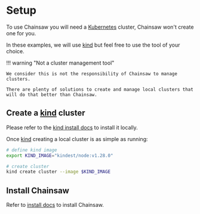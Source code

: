 # Setup

To use Chainsaw you will need a [Kubernetes](https://kybernetes.io) cluster, Chainsaw won't create one for you.

In these examples, we will use [kind](https://kind.sigs.k8s.io) but feel free to use the tool of your choice.

!!! warning "Not a cluster management tool"

    We consider this is not the responsibility of Chainsaw to manage clusters.

    There are plenty of solutions to create and manage local clusters that will do that better than Chainsaw.

## Create a [kind](https://kind.sigs.k8s.io) cluster

Please refer to the [kind install docs](https://kind.sigs.k8s.io/docs/user/quick-start/#installation) to install it locally.

Once [kind](https://kind.sigs.k8s.io) creating a local cluster is as simple as running:

```bash
# define kind image
export KIND_IMAGE="kindest/node:v1.28.0"

# create cluster
kind create cluster --image $KIND_IMAGE
```

## Install Chainsaw

Refer to [install docs](../install.md) to install Chainsaw.
